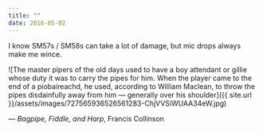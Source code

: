 ```yaml
---
title: ""
date: 2016-05-02
---
```

I know SM57s / SM58s can take a lot of damage, but mic drops always make me wince.

![The master pipers of the old days used to have a boy attendant or gillie whose duty it was to carry the pipes for him. When the player came to the end of a piobaireachd, he used, according to William Maclean, to throw the pipes disdainfully away from him — generally over his shoulder]({{ site.url }}/assets/images/727565936526561283-ChjVVSiWUAA34eW.jpg)

&mdash; <cite>Bagpipe, Fiddle, and Harp</cite>, Francis Collinson
